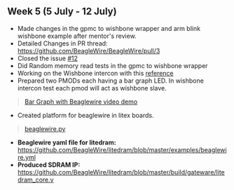 ## Week 5 (5 July - 12 July)

- Made changes in the gpmc to wishbone wrapper and arm blink wishbone example after mentor's review.
- Detailed Changes in PR thread: https://github.com/BeagleWire/BeagleWire/pull/3
- Closed the issue [#12](https://github.com/pmezydlo/BeagleWire/issues/12)
- Did Random memory read tests in the gpmc to wishbone wrapper
- Working on the Wishbone intercon with this [reference](https://github.com/boschmitt/wishbone/blob/master/RTL/WISHBONE/INTERCON/SHARED/wbi_shrd_08.vhd)
- Prepared two PMODs each having a bar graph LED. In wishbone intercon test each pmod will act as wishbone slave.
> [Bar Graph with Beaglewire video demo](https://imgur.com/PmR1hZg)
- Created platform for beaglewire in litex boards.
> [beaglewire.py](https://github.com/BeagleWire/litex-boards/blob/master/litex_boards/platforms/beaglewire.py)
- **Beaglewire yaml file for litedram:** https://github.com/BeagleWire/litedram/blob/master/examples/beaglewire.yml
- **Produced SDRAM IP:**
https://github.com/BeagleWire/litedram/blob/master/build/gateware/litedram_core.v
